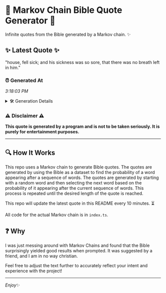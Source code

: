 # 📖 Markov Chain Bible Quote Generator 📖

Infinite quotes from the Bible generated by a Markov chain. ✨

## ✨ Latest Quote ✨
"house, fell sick; and his sickness was so sore, that there was no breath left in him."

### ⏰ Generated At
*3:18:03 PM*

<details>
    <summary>🛠️ Generation Details</summary>
    <p>
        <strong>🌱 Seed:</strong> house,<br>
        <strong>🔄 Iterations:</strong> 16<br>
        <strong>📜 Context History:</strong><br>[ house, ]: fell<br>[ house,, fell ]: sick;<br>[ house,, fell, sick; ]: and<br>[ house,, fell, sick;, and ]: his<br>[ house,, fell, sick;, and, his ]: sickness<br>[ house,, fell, sick;, and, his, sickness ]: was<br>[ fell, sick;, and, his, sickness, was ]: so<br>[ sick;, and, his, sickness, was, so ]: sore,<br>[ and, his, sickness, was, so, sore, ]: that<br>[ his, sickness, was, so, sore,, that ]: there<br>[ sickness, was, so, sore,, that, there ]: was<br>[ was, so, sore,, that, there, was ]: no<br>[ so, sore,, that, there, was, no ]: breath<br>[ sore,, that, there, was, no, breath ]: left<br>[ that, there, was, no, breath, left ]: in<br>[ there, was, no, breath, left, in ]: him.<br>
    </p>
</details>

### ⚠️ Disclaimer ⚠️
**This quote is generated by a program and is not to be taken seriously. It is purely for entertainment purposes.**

---

## 🔍 How It Works

This repo uses a Markov chain to generate Bible quotes. The quotes are generated by using the Bible as a dataset to find the probability of a word appearing after a sequence of words. The quotes are generated by starting with a random word and then selecting the next word based on the probability of it appearing after the current sequence of words. This process is repeated until the desired length of the quote is reached.

This repo will update the latest quote in this README every 10 minutes. ⏳

All code for the actual Markov chain is in `index.ts`.

## ❓ Why

I was just messing around with Markov Chains and found that the Bible surprisingly yielded good results when prompted. 
It was suggested by a friend, and I am in no way christian.

Feel free to adjust the text further to accurately reflect your intent and experience with the project!

---

*Enjoy*✨

